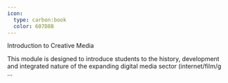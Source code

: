 ```yaml
---
icon:
  type: carbon:book
  color: 607D8B
---
```

Introduction to Creative Media

This module is designed to introduce students to the history, development and integrated nature of the expanding digital media sector (internet/film/g ... 
